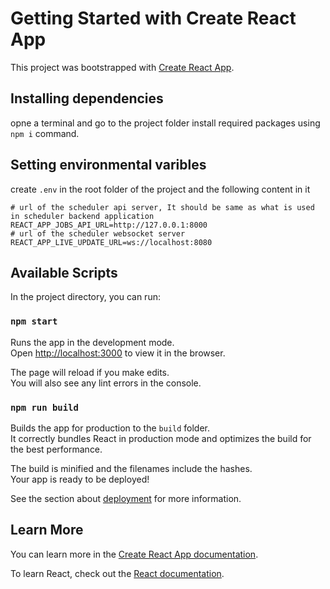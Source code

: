 # Getting Started with Create React App

This project was bootstrapped with [Create React App](https://github.com/facebook/create-react-app).

## Installing dependencies

opne a terminal and go to the project folder install required packages using `npm i` command.

## Setting environmental varibles

create `.env` in the root folder of the project and the following content in it

```
# url of the scheduler api server, It should be same as what is used in scheduler backend application
REACT_APP_JOBS_API_URL=http://127.0.0.1:8000
# url of the scheduler websocket server
REACT_APP_LIVE_UPDATE_URL=ws://localhost:8080
```

## Available Scripts

In the project directory, you can run:

### `npm start`

Runs the app in the development mode.\
Open [http://localhost:3000](http://localhost:3000) to view it in the browser.

The page will reload if you make edits.\
You will also see any lint errors in the console.

### `npm run build`

Builds the app for production to the `build` folder.\
It correctly bundles React in production mode and optimizes the build for the best performance.

The build is minified and the filenames include the hashes.\
Your app is ready to be deployed!

See the section about [deployment](https://facebook.github.io/create-react-app/docs/deployment) for more information.

## Learn More

You can learn more in the [Create React App documentation](https://facebook.github.io/create-react-app/docs/getting-started).

To learn React, check out the [React documentation](https://reactjs.org/).

